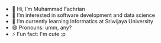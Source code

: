 - 👋 Hi, I’m Muhammad Fachrian
- 👀 I’m interested in software development and data science
- 🌱 I’m currently learning Informatics at Sriwijaya University
- 😄 Pronouns: umm, any? 
- ⚡ Fun fact: I'm cute :p

<!---
rottenmanggo/rottenmanggo is a ✨ special ✨ repository because its `README.md` (this file) appears on your GitHub profile.
You can click the Preview link to take a look at your changes.
--->
